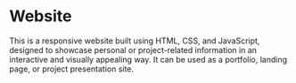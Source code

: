 # Website
This is a responsive website built using HTML, CSS, and JavaScript, designed to showcase personal or project-related information in an interactive and visually appealing way. It can be used as a portfolio, landing page, or project presentation site.

